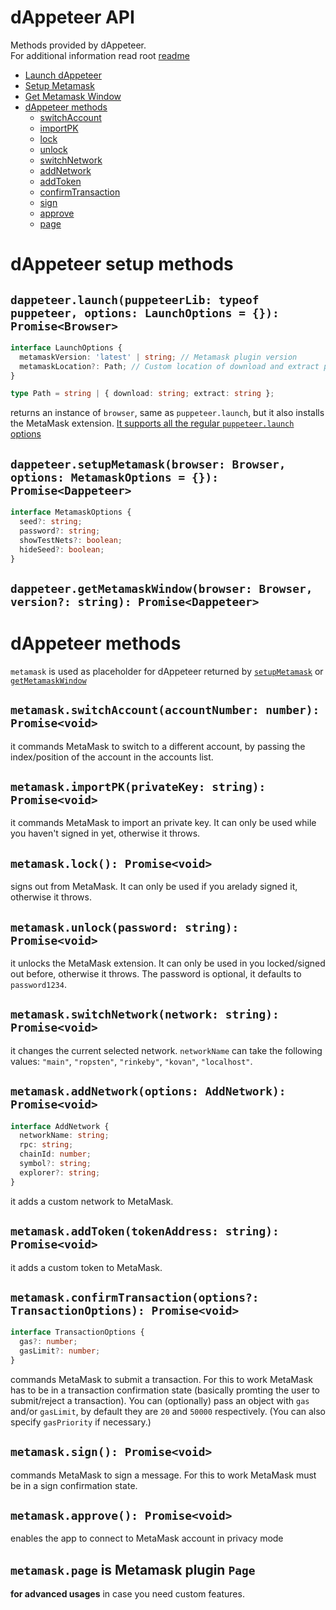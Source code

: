 # dAppeteer API

Methods provided by dAppeteer.  
For additional information read root [readme](../README.md)

- [Launch dAppeteer](#launch)
- [Setup Metamask](#setup)
- [Get Metamask Window](#getMetamask)
- [dAppeteer methods](#methods)
  - [switchAccount](#switchAccount)
  - [importPK](#importPK)
  - [lock](#lock)
  - [unlock](#unlock)
  - [switchNetwork](#switchNetwork)
  - [addNetwork](#addNetwork)
  - [addToken](#addToken)
  - [confirmTransaction](#confirmTransaction)
  - [sign](#sign)
  - [approve](#approve)
  - [page](#page)

# dAppeteer setup methods

<a name="launch"></a>

## `dappeteer.launch(puppeteerLib: typeof puppeteer, options: LaunchOptions = {}): Promise<Browser>`

```typescript
interface LaunchOptions {
  metamaskVersion: 'latest' | string; // Metamask plugin version
  metamaskLocation?: Path; // Custom location of download and extract path
}

type Path = string | { download: string; extract: string };
```

returns an instance of `browser`, same as `puppeteer.launch`, but it also installs the MetaMask extension. [It supports all the regular `puppeteer.launch` options](https://github.com/puppeteer/puppeteer/blob/v5.5.0/docs/api.md#puppeteerlaunchoptions)

<a name="setup"></a>

## `dappeteer.setupMetamask(browser: Browser, options: MetamaskOptions = {}): Promise<Dappeteer>`

```typescript
interface MetamaskOptions {
  seed?: string;
  password?: string;
  showTestNets?: boolean;
  hideSeed?: boolean;
}
```

<a name="getMetamask"></a>

## `dappeteer.getMetamaskWindow(browser: Browser, version?: string): Promise<Dappeteer>`

<a name="methods"></a>

# dAppeteer methods

`metamask` is used as placeholder for dAppeteer returned by [`setupMetamask`](setup) or [`getMetamaskWindow`](getMetamask)

<a name="switchAccount"></a>

## `metamask.switchAccount(accountNumber: number): Promise<void>`

it commands MetaMask to switch to a different account, by passing the index/position of the account in the accounts list.

<a name="importPK"></a>

## `metamask.importPK(privateKey: string): Promise<void>`

it commands MetaMask to import an private key. It can only be used while you haven't signed in yet, otherwise it throws.

<a name="lock"></a>

## `metamask.lock(): Promise<void>`

signs out from MetaMask. It can only be used if you arelady signed it, otherwise it throws.

<a name="unlock"></a>

## `metamask.unlock(password: string): Promise<void>`

it unlocks the MetaMask extension. It can only be used in you locked/signed out before, otherwise it throws. The password is optional, it defaults to `password1234`.

<a name="switchNetwork"></a>

## `metamask.switchNetwork(network: string): Promise<void>`

it changes the current selected network. `networkName` can take the following values: `"main"`, `"ropsten"`, `"rinkeby"`, `"kovan"`, `"localhost"`.

<a name="addNetwork"></a>

## `metamask.addNetwork(options: AddNetwork): Promise<void>`

```typescript
interface AddNetwork {
  networkName: string;
  rpc: string;
  chainId: number;
  symbol?: string;
  explorer?: string;
}
```

it adds a custom network to MetaMask.

<a name="addToken"></a>

## `metamask.addToken(tokenAddress: string): Promise<void>`

it adds a custom token to MetaMask.

<a name="confirmTransaction"></a>

## `metamask.confirmTransaction(options?: TransactionOptions): Promise<void>`

```typescript
interface TransactionOptions {
  gas?: number;
  gasLimit?: number;
}
```

commands MetaMask to submit a transaction. For this to work MetaMask has to be in a transaction confirmation state (basically promting the user to submit/reject a transaction). You can (optionally) pass an object with `gas` and/or `gasLimit`, by default they are `20` and `50000` respectively. (You can also specify `gasPriority` if necessary.)

<a name="sign"></a>

## `metamask.sign(): Promise<void>`

commands MetaMask to sign a message. For this to work MetaMask must be in a sign confirmation state.

<a name="approve"></a>

## `metamask.approve(): Promise<void>`

enables the app to connect to MetaMask account in privacy mode

<a name="page"></a>

## `metamask.page` is Metamask plugin `Page`

**for advanced usages** in case you need custom features.
